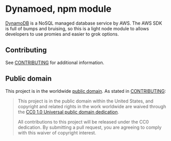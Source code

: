 # Dynamoed, npm module

[DynamoDB](https://aws.amazon.com/dynamodb/) is a NoSQL managed database
service by AWS. The AWS SDK is full of bumps and bruising, so this is a
light node module to allows developers to use promies and easier to
grok options.

## Contributing

See [CONTRIBUTING](CONTRIBUTING.md) for additional information.

## Public domain

This project is in the worldwide [public domain](LICENSE.md). As stated in [CONTRIBUTING](CONTRIBUTING.md):

> This project is in the public domain within the United States, and copyright and related rights in the work worldwide are waived through the [CC0 1.0 Universal public domain dedication](https://creativecommons.org/publicdomain/zero/1.0/).
>
> All contributions to this project will be released under the CC0 dedication. By submitting a pull request, you are agreeing to comply with this waiver of copyright interest.
